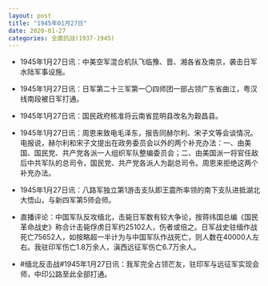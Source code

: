 ```yaml
---
layout: post
title: "1945年01月27日"
date: 2020-01-27
categories: 全面抗战(1937-1945)
---
```


<meta name="referrer" content="no-referrer" />

- 1945年1月27日讯：中美空军混合机队飞临豫、晋、湘各省及南京，袭击日军水陆军事设施。 

- 1945年1月27日讯：日军第二十三军第一〇四师团一部占领广东省曲江，粤汉线南段被日军打通。 

- 1945年1月27日讯：国民政府核准将云南省昆明县改名为穀昌县。 

- 1945年1月27日讯：周恩来致电毛泽东，报告同赫尔利、宋子文等会谈情况。电报说，赫尔利和宋子文提出在政务委员会以外的两个补充办法：一、由美国、国民党、共产党各派一人组织军队整编委员会；二、由美国派一将官任敌后中共军队的总司令，国民党、共产党各派人为副总司令。周恩来拒绝这两个补充办法。 

- 1945年1月27日讯：八路军独立第1游击支队即王震所率领的南下支队进抵湖北大悟山，与新四军第5师会师。 

- 直播评论：中国军队反攻缅北，击毙日军数有较大争论，按蒋纬国总编《国民革命战史》称合计击毙俘虏日军约25102人，伤者或倍之。日军战史驻缅作战死亡75652人，如按略超一半计为与中国军队作战死亡，则人数在40000人左右。我驻印军伤亡1.8万余人，滇西远征军伤亡6.7万余人。 

- #缅北反击战#1945年1月27日讯：我军完全占领芒友，驻印军与远征军实现会师，中印公路至此全部打通。 

